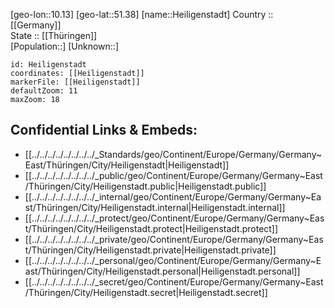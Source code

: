 ﻿---
location: [51.38,10.13] 
mapzoom: [7,12] 
mapmarker: city 
type: City
tags:
- geo/City


SpocWebEntityId: 30850
isDeleted: false
confidential: public

---
[geo-lon::10.13] 
[geo-lat::51.38] 
[name::Heiligenstadt] 
Country :: [[Germany]]  
State :: [[Thüringen]]  
[Population::] 
[Unknown::] 


```leaflet
id: Heiligenstadt
coordinates: [[Heiligenstadt]] 
markerFile: [[Heiligenstadt]] 
defaultZoom: 11 
maxZoom: 18
```


## Confidential Links & Embeds: 
- [[../../../../../../../../_Standards/geo/Continent/Europe/Germany/Germany~East/Thüringen/City/Heiligenstadt|Heiligenstadt]] 
- [[../../../../../../../../_public/geo/Continent/Europe/Germany/Germany~East/Thüringen/City/Heiligenstadt.public|Heiligenstadt.public]] 
- [[../../../../../../../../_internal/geo/Continent/Europe/Germany/Germany~East/Thüringen/City/Heiligenstadt.internal|Heiligenstadt.internal]] 
- [[../../../../../../../../_protect/geo/Continent/Europe/Germany/Germany~East/Thüringen/City/Heiligenstadt.protect|Heiligenstadt.protect]] 
- [[../../../../../../../../_private/geo/Continent/Europe/Germany/Germany~East/Thüringen/City/Heiligenstadt.private|Heiligenstadt.private]] 
- [[../../../../../../../../_personal/geo/Continent/Europe/Germany/Germany~East/Thüringen/City/Heiligenstadt.personal|Heiligenstadt.personal]] 
- [[../../../../../../../../_secret/geo/Continent/Europe/Germany/Germany~East/Thüringen/City/Heiligenstadt.secret|Heiligenstadt.secret]] 
